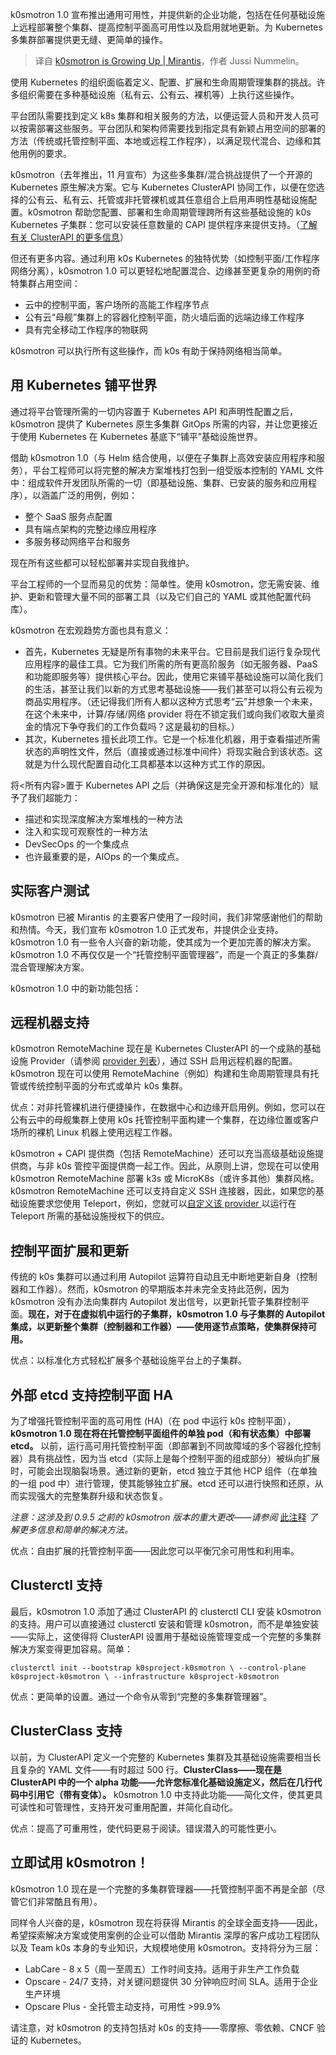 
<!--
title: k0smotron 正在成长 | Mirantis
cover: https://www.mirantis.com/images/mirantis-logo-1200x630.png
-->

k0smotron 1.0 宣布推出通用可用性，并提供新的企业功能，包括在任何基础设施上远程部署整个集群、提高控制平面高可用性以及启用就地更新。为 Kubernetes 多集群部署提供更无缝、更简单的操作。

> 译自 [k0smotron is Growing Up | Mirantis](https://www.mirantis.com)，作者 Jussi Nummelin。

使用 Kubernetes 的组织面临着定义、配置、扩展和生命周期管理集群的挑战。许多组织需要在多种基础设施（私有云、公有云、裸机等）上执行这些操作。

平台团队需要找到定义 k8s 集群和相关服务的方法，以便运营人员和开发人员可以按需部署这些服务。平台团队和架构师需要找到指定具有新颖占用空间的部署的方法（传统或托管控制平面、本地或远程工作程序），以满足现代混合、边缘和其他用例的要求。

k0smotron（去年推出，11 月宣布）为这些多集群/混合挑战提供了一个开源的 Kubernetes 原生解决方案。它与 Kubernetes ClusterAPI 协同工作，以便在您选择的公有云、私有云、托管或非托管裸机或其任意组合上启用声明性基础设施配置。k0smotron 帮助您配置、部署和生命周期管理跨所有这些基础设施的 k0s Kubernetes 子集群：您可以安装任意数量的 CAPI 提供程序来提供支持。（[了解有关 ClusterAPI 的更多信息](https://www.mirantis.com/blog/how-to-use-cluster-api)）

但还有更多内容。通过利用 k0s Kubernetes 的独特优势（如控制平面/工作程序网络分离），k0smotron 1.0 可以更轻松地配置混合、边缘甚至更复杂的用例的奇特集群占用空间：

- 云中的控制平面，客户场所的高能工作程序节点
- 公有云“母舰”集群上的容器化控制平面，防火墙后面的远端边缘工作程序
- 具有完全移动工作程序的物联网

k0smotron 可以执行所有这些操作，而 k0s 有助于保持网络相当简单。

## 用 Kubernetes 铺平世界

通过将平台管理所需的一切内容置于 Kubernetes API 和声明性配置之后，k0smotron 提供了 Kubernetes 原生多集群 GitOps 所需的内容，并让您更接近于使用 Kubernetes 在 Kubernetes 基底下“铺平”基础设施世界。

借助 k0smotron 1.0（与 Helm 结合使用，以便在子集群上高效安装应用程序和服务），平台工程师可以将完整的解决方案堆栈打包到一组受版本控制的 YAML 文件中：组成软件开发团队所需的一切（即基础设施、集群、已安装的服务和应用程序），以涵盖广泛的用例，例如：

- 整个 SaaS 服务点配置
- 具有端点架构的完整边缘应用程序
- 多服务移动网络平台和服务

现在所有这些都可以轻松部署并实现自我维护。

平台工程师的一个显而易见的优势：简单性。使用 k0smotron，您无需安装、维护、更新和管理大量不同的部署工具（以及它们自己的 YAML 或其他配置代码库）。

k0smotron 在宏观趋势方面也具有意义：

- 首先，Kubernetes 无疑是所有事物的未来平台。它目前是我们运行复杂现代应用程序的最佳工具。它为我们所需的所有更高阶服务（如无服务器、PaaS 和功能即服务等）提供核心平台。因此，使用它来铺平基础设施可以简化我们的生活，甚至让我们以新的方式思考基础设施——我们甚至可以将公有云视为商品实用程序。（还记得我们所有人都以这种方式思考“云”并想象一个未来，在这个未来中，计算/存储/网络 provider 将在不锁定我们或向我们收取大量资金的情况下争夺我们的工作负载吗？这是最初的目标。）
- 其次，Kubernetes 擅长此项工作。它是一个标准化机器，用于查看描述所需状态的声明性文件，然后（直接或通过标准中间件）将现实融合到该状态。这就是为什么现代配置自动化工具都基本以这种方式工作的原因。

将<所有内容>置于 Kubernetes API 之后（并确保这是完全开源和标准化的）赋予了我们超能力：

- 描述和实现深度解决方案堆栈的一种方法
- 注入和实现可观察性的一种方法
- DevSecOps 的一个集成点
- 也许最重要的是，AIOps 的一个集成点。

## 实际客户测试

k0smotron 已被 Mirantis 的主要客户使用了一段时间，我们非常感谢他们的帮助和热情。今天，我们宣布 k0smotron 1.0 正式发布，并提供企业支持。k0smotron 1.0 有一些令人兴奋的新功能，使其成为一个更加完善的解决方案。k0smotron 1.0 不再仅仅是一个“托管控制平面管理器”，而是一个真正的多集群/混合管理解决方案。

k0smotron 1.0 中的新功能包括：

## 远程机器支持

k0smotron RemoteMachine 现在是 Kubernetes ClusterAPI 的一个成熟的基础设施 Provider（请参阅 [provider 列表](https://cluster-api.sigs.k8s.io/providers/)），通过 SSH 启用远程机器的配置。k0smotron 现在可以使用 RemoteMachine（例如）构建和生命周期管理具有托管或传统控制平面的分布式或单片 k0s 集群。

优点：对非托管裸机进行便捷操作，在数据中心和边缘开启用例。例如，您可以在公有云中的母舰集群上使用 k0s 托管控制平面构建一个集群，在边缘位置或客户场所的裸机 Linux 机器上使用远程工作器。

k0smotron + CAPI 提供商（包括 RemoteMachine）还可以充当高级基础设施提供商，与非 k0s 管控平面提供商一起工作。因此，从原则上讲，您现在可以使用 k0smotron RemoteMachine 部署 k3s 或 MicroK8s（或许多其他）集群风格。k0smotron RemoteMachine 还可以支持自定义 SSH 连接器，因此，如果您的基础设施要求您使用 Teleport，例如，您就可以[自定义该 provider ](https://docs.k0smotron.io/stable/capi-remotemachine-teleport/)以运行在 Teleport 所需的基础设施授权下的供应。

## 控制平面扩展和更新

传统的 k0s 集群可以通过利用 Autopilot 运算符自动且无中断地更新自身（控制器和工作器）。然而，k0smotron 的早期版本并未完全支持此范例，因为 k0smotron 没有办法向集群内 Autopilot 发出信号，以更新托管子集群控制平面。**现在，对于在虚拟机中运行的子集群，k0smotron 1.0 与子集群的 Autopilot 集成，以更新整个集群（控制器和工作器）——使用逐节点策略，使集群保持可用。**

优点：以标准化方式轻松扩展多个基础设施平台上的子集群。

## 外部 etcd 支持控制平面 HA

为了增强托管控制平面的高可用性 (HA)（在 pod 中运行 k0s 控制平面），**k0smotron 1.0 现在将在托管控制平面组件的单独 pod（和有状态集）中部署 etcd。** 以前，运行高可用托管控制平面（即部署到不同故障域的多个容器化控制器）具有挑战性，因为当 etcd（实际上是每个控制平面的组成部分）被纵向扩展时，可能会出现脑裂场景。通过新的更新，etcd 独立于其他 HCP 组件（在单独的一组 pod 中）进行管理，使其能够独立扩展。etcd 还可以进行快照和还原，从而实现强大的完整集群升级和状态恢复。

*注意：这涉及到 0.9.5 之前的 k0smotron 版本的重大更改——请参阅* [此注释](https://docs.k0smotron.io/stable/upgrade-0.9.5-to-1.0/) *了解更多信息和简单的解决方法。*

优点：自由扩展的托管控制平面——因此您可以平衡冗余可用性和利用率。

## Clusterctl 支持

最后，k0smotron 1.0 添加了通过 ClusterAPI 的 clusterctl CLI 安装 k0smotron 的支持。用户可以直接通过 clusterctl 安装和管理 k0smotron，而不是单独安装——实际上，这使得将 ClusterAPI 设置用于基础设施管理变成一个完整的多集群解决方案变得更加容易。简单：

```
clusterctl init --bootstrap k0sproject-k0smotron \ --control-plane k0sproject-k0smotron \ --infrastructure k0sproject-k0smotron
```

优点：更简单的设置。通过一个命令从零到“完整的多集群管理器”。

## ClusterClass 支持

以前，为 ClusterAPI 定义一个完整的 Kubernetes 集群及其基础设施需要相当长且复杂的 YAML 文件——有时超过 500 行。**ClusterClass——现在是 ClusterAPI 中的一个 alpha 功能——允许您标准化基础设施定义，然后在几行代码中引用它（带有变体）。** k0smotron 1.0 中支持此功能——简化文件，使其更具可读性和可管理性，支持开发可重用配置，并简化自动化。

优点：提高了可重用性，使代码更易于阅读。错误潜入的可能性更小。

## 立即试用 k0smotron！

k0smotron 1.0 现在是一个完整的多集群管理器——托管控制平面不再是全部（尽管它们非常酷且有用）。

同样令人兴奋的是，k0smotron 现在将获得 Mirantis 的全球全面支持——因此，希望探索解决方案或使用案例的企业可以借助 Mirantis 深厚的客户成功工程团队以及 Team k0s 本身的专业知识，大规模地使用 k0smotron。支持将分为三层：

- LabCare - 8 x 5（周一至周五）工作时间支持。适用于非生产工作负载
- Opscare - 24/7 支持，对关键问题提供 30 分钟响应时间 SLA。适用于企业生产环境
- Opscare Plus - 全托管主动支持，可用性 >99.9%

请注意，对 k0smotron 的支持包括对 k0s 的支持——零摩擦、零依赖、CNCF 验证的 Kubernetes。

